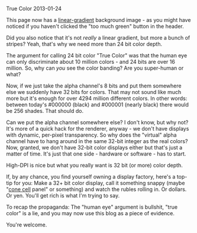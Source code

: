 True Color
2013-01-24

This page now has a [linear-gradient](https://developer.mozilla.org/en-US/docs/CSS/linear-gradient)
background image - as you might have noticed if you haven't clicked the "too
much green" button in the header.

Did you also notice that it's not *really* a linear gradient, but more a bunch of
stripes? Yeah, that's why we need more than 24 bit color depth.

The argument for calling 24 bit color "True Color" was that the human eye can only
discriminate about 10 million colors - and 24 bits are over 16 million. So, why
can *you* see the color banding? Are you super-human or what?

Now, if we just take the alpha channel's 8 bits and put them somewhere else
we suddenly have 32 bits for colors. That may not sound like much more but it's
enough for over 4294 million different colors. In other words: between
today's #000000 (black) and #000001 (nearly black) there would be 256 shades. That should do.

Can we put the alpha channel somewhere else? I don't know, but why not? It's
more of a quick hack for the renderer, anyway - we don't have displays with
dynamic, per-pixel transparency. So why does the "virtual" alpha channel have to
hang around in the same 32-bit integer as the real colors? Now, granted,
we don't have 32-bit color displays either but that's just a matter of time.
It's just that one side - hardware or software - has to start.

High-DPI is nice but what you really want is 32 bit (or more) color depth.

If, by any chance, you find yourself owning a display factory, here's a top-tip
for you: Make a 32+ bit color display, call it something snappy (maybe
"[cone cell](http://en.wikipedia.org/wiki/Cone_cell) panel" or something) and
watch the rubles rolling in. Or dollars. Or yen. You'll get rich is what I'm
trying to say.

To recap the propaganda: The "human eye" argument is bullshit, "true color" is a
lie, and you may now use this blog as a piece of evidence.

You're welcome.

